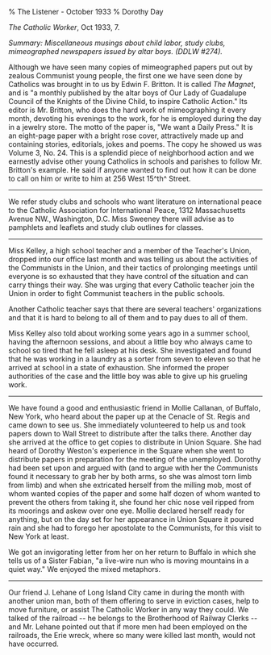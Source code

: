 % The Listener - October 1933
% Dorothy Day

*The Catholic Worker*, Oct 1933, 7.

*Summary: Miscellaneous musings about child labor, study clubs,
mimeographed newspapers issued by altar boys. (DDLW \#274).*

Although we have seen many copies of mimeographed papers put out by
zealous Communist young people, the first one we have seen done by
Catholics was brought in to us by Edwin F. Britton. It is called *The
Magnet*, and is "a monthly published by the altar boys of Our Lady of
Guadalupe Council of the Knights of the Divine Child, to inspire
Catholic Action." Its editor is Mr. Britton, who does the hard work of
mimeographing it every month, devoting his evenings to the work, for he
is employed during the day in a jewelry store. The motto of the paper
is, "We want a Daily Press." It is an eight-page paper with a bright
rose cover, attractively made up and containing stories, editorials,
jokes and poems. The copy he showed us was Volume 3, No. 24. This is a
splendid piece of neighborhood action and we earnestly advise other
young Catholics in schools and parishes to follow Mr. Britton's example.
He said if anyone wanted to find out how it can be done to call on him
or write to him at 256 West 15^th^ Street.

- - -

We refer study clubs and schools who want literature on international
peace to the Catholic Association for International Peace, 1312
Massachusetts Avenue NW., Washington, D.C. Miss Sweeney there will
advise as to pamphlets and leaflets and study club outlines for classes.

- - -

Miss Kelley, a high school teacher and a member of the Teacher's Union,
dropped into our office last month and was telling us about the
activities of the Communists in the Union, and their tactics of
prolonging meetings until everyone is so exhausted that they have
control of the situation and can carry things their way. She was urging
that every Catholic teacher join the Union in order to fight Communist
teachers in the public schools.

Another Catholic teacher says that there are several teachers'
organizations and that it is hard to belong to all of them and to pay
dues to all of them.

Miss Kelley also told about working some years ago in a summer school,
having the afternoon sessions, and about a little boy who always came to
school so tired that he fell asleep at his desk. She investigated and
found that he was working in a laundry as a sorter from seven to eleven
so that he arrived at school in a state of exhaustion. She informed the
proper authorities of the case and the little boy was able to give up
his grueling work.

- - -

We have found a good and enthusiastic friend in Mollie Callanan, of
Buffalo, New York, who heard about the paper up at the Cenacle of St.
Regis and came down to see us. She immediately volunteered to help us
and took papers down to Wall Street to distribute after the talks there.
Another day she arrived at the office to get copies to distribute in
Union Square. She had heard of Dorothy Weston's experience in the Square
when she went to distribute papers in preparation for the meeting of the
unemployed. Dorothy had been set upon and argued with (and to argue with
her the Communists found it necessary to grab her by both arms, so she
was almost torn limb from limb) and when she extricated herself from the
milling mob, most of whom wanted copies of the paper and some half dozen
of whom wanted to prevent the others from taking it, she found her chic
nose veil ripped from its moorings and askew over one eye. Mollie
declared herself ready for anything, but on the day set for her
appearance in Union Square it poured rain and she had to forego her
apostolate to the Communists, for this visit to New York at least.

We got an invigorating letter from her on her return to Buffalo in which
she tells us of a Sister Fabian, "a live-wire nun who is moving
mountains in a quiet way." We enjoyed the mixed metaphors.

- - -

Our friend J. Lehane of Long Island City came in during the month with
another union man, both of them offering to serve in eviction cases,
help to move furniture, or assist The Catholic Worker in any way they
could. We talked of the railroad -- he belongs to the Brotherhood of
Railway Clerks -- and Mr. Lehane pointed out that if more men had been
employed on the railroads, the Erie wreck, where so many were killed
last month, would not have occurred.
